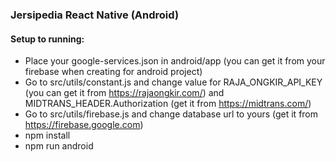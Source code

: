### Jersipedia React Native (Android)

#### Setup to running:

- Place your google-services.json in android/app (you can get it from your firebase when creating for android project)
- Go to src/utils/constant.js and change value for RAJA_ONGKIR_API_KEY (you can get it from https://rajaongkir.com/) and MIDTRANS_HEADER.Authorization (get it from https://midtrans.com/)
- Go to src/utils/firebase.js and change database url to yours (get it from https://firebase.google.com)
- npm install
- npm run android

